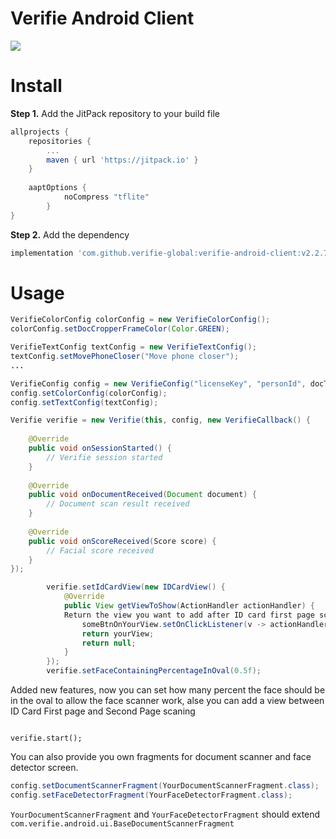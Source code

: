 
# Verifie Android Client

[![](https://jitpack.io/v/verifie-global/verifie-android.svg)](https://jitpack.io/#verifie-global/verifie-android)

# Install

**Step 1.** Add the JitPack repository to your build file

```gradle
allprojects {
	repositories {
		...
		maven { url 'https://jitpack.io' }
	}
	
	aaptOptions {
        	noCompress "tflite"
    	}
}
```

**Step 2.** Add the dependency

```gradle
implementation 'com.github.verifie-global:verifie-android-client:v2.2.7'
```

# Usage

```java
VerifieColorConfig colorConfig = new VerifieColorConfig();  
colorConfig.setDocCropperFrameColor(Color.GREEN);

VerifieTextConfig textConfig = new VerifieTextConfig();  
textConfig.setMovePhoneCloser("Move phone closer");  
...

VerifieConfig config = new VerifieConfig("licenseKey", "personId", docType);
config.setColorConfig(colorConfig);
config.setTextConfig(textConfig);

Verifie verifie = new Verifie(this, config, new VerifieCallback() {  
      
    @Override  
	public void onSessionStarted() {
		// Verifie session started
    }
  
    @Override  
    public void onDocumentReceived(Document document) {  
		// Document scan result received
    }
    
    @Override  
    public void onScoreReceived(Score score) {
	    // Facial score received
    }
});

        verifie.setIdCardView(new IDCardView() {
            @Override
            public View getViewToShow(ActionHandler actionHandler) {
            Return the view you want to add after ID card first page scanning, use action handler to close the layout and remove the view you have added
                someBtnOnYourView.setOnClickListener(v -> actionHandler.closeIDCardLayout());
                return yourView;
                return null;
            }
        });
        verifie.setFaceContainingPercentageInOval(0.5f);
```
 Added new features, now you can set how many percent the face should be in the oval to allow the face scanner work, alse you can add a view between ID Card First page and Second Page scaning
```

verifie.start();
```

You can also provide you own fragments for document scanner and face detector screen.

```java
config.setDocumentScannerFragment(YourDocumentScannerFragment.class);
config.setFaceDetectorFragment(YourFaceDetectorFragment.class);
```

```YourDocumentScannerFragment``` and ```YourFaceDetectorFragment``` should extend ```com.verifie.android.ui.BaseDocumentScannerFragment```

